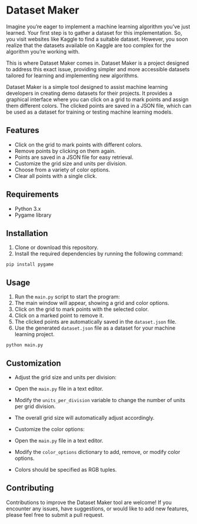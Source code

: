 # Dataset Maker
Imagine you’re eager to implement a machine learning algorithm you’ve just learned. Your first step is to gather a dataset for this implementation. So, you visit websites like Kaggle to find a suitable dataset. However, you soon realize that the datasets available on Kaggle are too complex for the algorithm you’re working with. 

This is where Dataset Maker comes in. Dataset Maker is a project designed to address this exact issue, providing simpler and more accessible datasets tailored for learning and implementing new algorithms.

Dataset Maker is a simple tool designed to assist machine learning developers in creating demo datasets for their projects. It provides a graphical interface where you can click on a grid to mark points and assign them different colors. The clicked points are saved in a JSON file, which can be used as a dataset for training or testing machine learning models.

## Features

- Click on the grid to mark points with different colors.
- Remove points by clicking on them again.
- Points are saved in a JSON file for easy retrieval.
- Customize the grid size and units per division.
- Choose from a variety of color options.
- Clear all points with a single click.

## Requirements

- Python 3.x
- Pygame library

## Installation

1. Clone or download this repository.
2. Install the required dependencies by running the following command:

```
pip install pygame
```
## Usage

1. Run the `main.py` script to start the program:
2. The main window will appear, showing a grid and color options.
3. Click on the grid to mark points with the selected color.
4. Click on a marked point to remove it.
5. The clicked points are automatically saved in the `dataset.json` file.
6. Use the generated `dataset.json` file as a dataset for your machine learning project.
    
```
python main.py
```

## Customization

- Adjust the grid size and units per division:
- Open the `main.py` file in a text editor.
- Modify the `units_per_division` variable to change the number of units per grid division.
- The overall grid size will automatically adjust accordingly.

- Customize the color options:
- Open the `main.py` file in a text editor.
- Modify the `color_options` dictionary to add, remove, or modify color options.
- Colors should be specified as RGB tuples.

## Contributing

Contributions to improve the Dataset Maker tool are welcome! If you encounter any issues, have suggestions, or would like to add new features, please feel free to submit a pull request.
